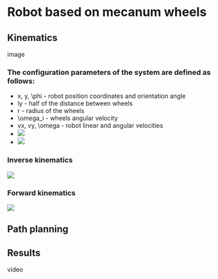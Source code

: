 # Robot based on mecanum wheels
## Kinematics
image
### The configuration parameters of the system are defined as follows:
- x, y, \phi - robot position coordinates and orientation angle
- ly - half of the distance between wheels
- r - radius of the wheels
- \omega_i - wheels angular velocity
- vx, vy, \omega - robot linear and angular velocities
- <img src="http://latex.codecogs.com/svg.latex?l=sqrt(l_x^2+l_y^2)">
- <img src="http://latex.codecogs.com/svg.latex?\alpha_1_2=\pm\;atan(l_x/l_y);\alpha_3_4=\pm\pi\mp\;atan(l_x/l_y)">

### Inverse kinematics
<img src="http://latex.codecogs.com/svg.latex?\begin{bmatrix}\omega_1\\\omega_2\\\omega_3\\\omega_4\\\end{bmatrix}=1/r\begin{bmatrix}-1&1&-l*sin(3*pi/4-\alpha_1_2)/sin(-pi/4)\\1&1&-l*sin(-3*pi/4-\alpha_1_2)/sin(pi/4)\\1&1& l*sin(pi/4-\alpha_3_4)/sin(pi/4)\\-1&1&l*sin(-pi/4-\alpha_3_4)/sin(-pi/4)\\\end{bmatrix}\begin{bmatrix}v_x\\v_y\\\omega\end{bmatrix}\">

### Forward kinematics
<img src="http://latex.codecogs.com/svg.latex?\begin{bmatrix}v_x\\v_y\\\omega\end{bmatrix}\=r/4\begin{bmatrix}1&1&1&1\\-1&1&1&-1\\-1/(l_x+l_y)&1/(l_x+l_y)&-1/(l_x+l_y)&1/(l_x+l_y)\end{bmatrix}\begin{bmatrix}\omega_1\\\omega_2\\\omega_3\\\omega_4\end{bmatrix}">

## Path planning

## Results
video

